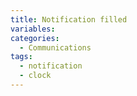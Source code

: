 ```yaml
---
title: Notification filled
variables:
categories:
  - Communications
tags:
  - notification
  - clock
---
```

